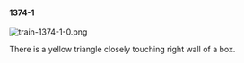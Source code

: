#### 1374-1
![train-1374-1-0.png](https://github.com/lil-lab/nlvr/raw/master/nlvr/train/images/67/train-1374-1-0.png "train-1374-1-0.png")

There is a yellow triangle closely touching right wall of a box.